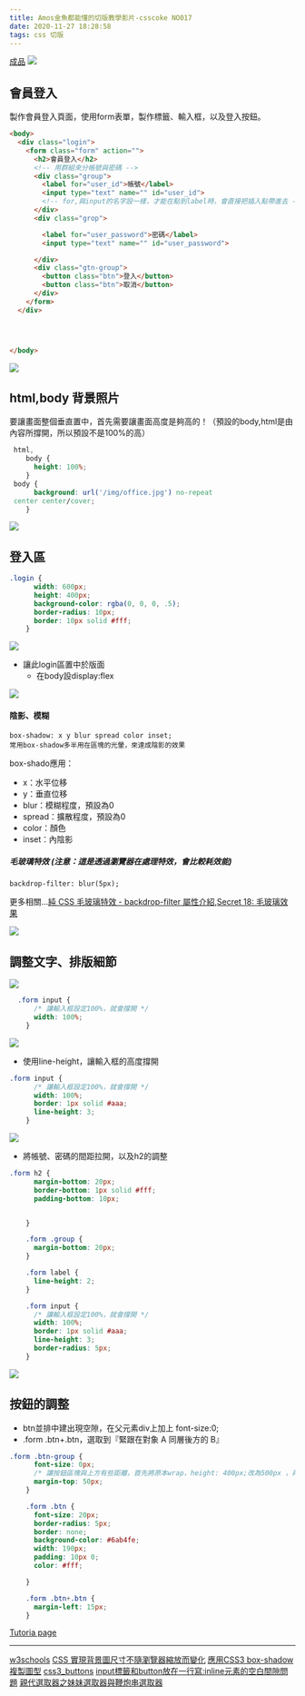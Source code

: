 ```yaml
---
title: Amos金魚都能懂的切版教學影片-csscoke NO017
date: 2020-11-27 18:28:58
tags: css 切版
---
```

[成品](https://eva813.github.io/my-projects/coke-NO017(v1).html)
![](https://i.imgur.com/h8XYPgY.png)

## 會員登入
製作會員登入頁面，使用form表單，製作標籤、輸入框，以及登入按鈕。
```html
<body>
  <div class="login">
    <form class="form" action="">
      <h2>會員登入</h2>
      <!-- 用群組來分帳號與密碼 -->
      <div class="group">
        <label for="user_id">帳號</label>
        <input type="text" name="" id="user_id">
        <!-- for,與input的名字設一樣，才能在點到label時，會直接把插入點帶進去 -->
      </div>
      <div class="grop">

        <label for="user_password">密碼</label>
        <input type="text" name="" id="user_password">

      </div>
      <div class="gtn-group">
        <button class="btn">登入</button>
        <button class="btn">取消</button>
      </div>
    </form>
  </div>




</body>
```
![](https://i.imgur.com/VtS2Juk.png)

## html,body 背景照片

要讓畫面整個垂直置中，首先需要讓畫面高度是夠高的！（預設的body,html是由內容所撐開，所以預設不是100%的高）


```css
 html,
    body {
      height: 100%;
    }
 body {
      background: url('/img/office.jpg') no-repeat
 center center/cover;
    }
```

![](https://i.imgur.com/2u1BBDa.jpg)


## 登入區

```css
.login {
      width: 600px;
      height: 400px;
      background-color: rgba(0, 0, 0, .5);
      border-radius: 10px;
      border: 10px solid #fff;
    }
```
![](https://i.imgur.com/IsNlLK5.jpg)

* 讓此login區置中於版面
    * 在body設display:flex

![](https://i.imgur.com/YdGWpUZ.jpg)

#### 陰影、模糊

```
box-shadow: x y blur spread color inset;
常用box-shadow多半用在區塊的光暈，來達成陰影的效果
```
box-shado應用：
- x：水平位移
- y：垂直位移
- blur：模糊程度，預設為0
- spread：擴散程度，預設為0
- color：顏色
- inset：內陰影


##### 毛玻璃特效 (注意：這是透過瀏覽器在處理特效，會比較耗效能)
```
backdrop-filter: blur(5px);
```
更多相關...[純 CSS 毛玻璃特效 - backdrop-filter 屬性介紹](https://wcc723.github.io/development/2020/10/12/frosted-glass/),[Secret 18: 毛玻璃效果](https://ithelp.ithome.com.tw/articles/10208692)


![](https://i.imgur.com/tzdNwg3.png)


## 調整文字、排版細節

![](https://i.imgur.com/yYg2Oga.png)

```css
  .form input {
      /* 讓輸入框設定100%，就會撐開 */
      width: 100%;
    }
```
![](https://i.imgur.com/hyKUW8d.png)

* 使用line-height，讓輸入框的高度撐開

```css
.form input {
      /* 讓輸入框設定100%，就會撐開 */
      width: 100%;
      border: 1px solid #aaa;
      line-height: 3;
    }
```
![](https://i.imgur.com/HSsKhS5.png)

* 將帳號、密碼的間距拉開，以及h2的調整

```css
.form h2 {
      margin-bottom: 20px;
      border-bottom: 1px solid #fff;
      padding-bottom: 10px;


    }

    .form .group {
      margin-bottom: 20px;
    }

    .form label {
      line-height: 2;
    }

    .form input {
      /* 讓輸入框設定100%，就會撐開 */
      width: 100%;
      border: 1px solid #aaa;
      line-height: 3;
      border-radius: 5px;
    }
```


![](https://i.imgur.com/0621fhk.png)


## 按鈕的調整

* btn並排中建出現空隙，在父元素div上加上 font-size:0;
* .form .btn+.btn，選取到『緊跟在對象 A 同層後方的 B』


```css
.form .btn-group {
      font-size: 0px;
      /* 讓按鈕區塊與上方有些距離，首先將原本wrap，height: 400px;改為500px ，再調整按鈕的margin*/
      margin-top: 50px;
    }

    .form .btn {
      font-size: 20px;
      border-radius: 5px;
      border: none;
      background-color: #6ab4fe;
      width: 190px;
      padding: 10px 0;
      color: #fff;

    }

    .form .btn+.btn {
      margin-left: 15px;
    }
```

[Tutoria page](https://eva813.github.io/my-projects/coke-NO017(v2).html)

---

[w3schools](https://www.w3schools.com/css/css_form.asp)
[CSS 實現背景圖尺寸不隨瀏覽器縮放而變化](https://www.itread01.com/p/681002.html)
[應用CSS3 box-shadow複製圖型](https://medium.com/@savemuse/%E5%88%A9%E7%94%A8css-box-shadow%E8%A4%87%E8%A3%BD%E5%9C%96%E5%9E%8B-51e3da4431cf)
[css3_buttons](https://www.w3schools.com/css/css3_buttons.asp)
[input標籤和button放在一行寫:inline元素的空白間隙問題](https://www.itread01.com/p/647911.html)
[親代選取器之妹妹選取器與鞭炮串選取器
](https://ithelp.ithome.com.tw/articles/10220656)


